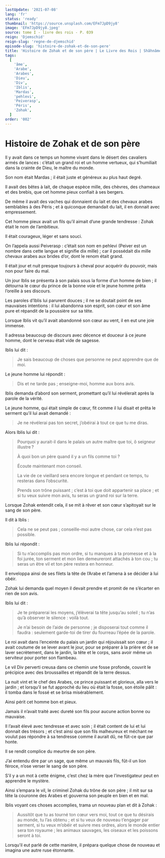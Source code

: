 ```yaml
---
lastUpdate: '2021-07-08'
lang: 'fr'
status: 'ready'
thumbnail: 'https://source.unsplash.com/EFm7JpD9jy8'
image: 'EFm7JpD9jy8.jpeg'
source: tome I - livre des rois - P. 039
reign: 'Djemschid'
reign-slug: 'regne-de-djemschid'
episode-slug: 'histoire-de-zohak-et-de-son-pere'
title: 'Histoire de Zohak et de son père | Le Livre des Rois | Shâhnâmeh'
tags:
  [
    'âme',
    'Arabe',
    'Arabes',
    'Dieu',
    'Div',
    'Iblis',
    'Mardas',
    'pehlevi',
    'Peiverasp',
    'Péris',
    'Zohak',
  ]
order: '002'
---
```


<!-- LTeX: language=fr -->

# Histoire de Zohak et de son père

Il y avait dans ce temps un homme vivant dans le désert des cavaliers armés de lances : c’était un grand roi et un homme vertueux, qui s’humiliait dans la crainte de Dieu, le maître du monde.

Son nom était Mardas ; il était juste et généreux au plus haut degré.

Il avait des bêtes à lait, de chaque espèce mille, des chèvres, des chameaux et des brebis, que cet homme pieux confiait à ses bergers.

De même il avait des vaches qui donnaient du lait et des chevaux arabes semblables à des Péris ; et à quiconque demandait du lait, il en donnait avec empressement.

Cet homme pieux avait un fils qu’il aimait d’une grande tendresse : Zohak était le nom de l’ambitieux.

Il était courageux, léger et sans souci.

On l’appela aussi Peiverasp : c’était son nom en pehlevi (Peiver est un nombre dans cette langue et signifie dix mille) ; car il possédait dix mille chevaux arabes aux brides d’or, dont le renom était grand.

Il était jour et nuit presque toujours à cheval pour acquérir du pouvoir, mais non pour faire du mal.

Un jour Iblis se présenta à son palais sous la forme d’un homme de bien ; il détourna le cœur du prince de la bonne voie et le jeune homme prêta l’oreille à ses discours.

Les paroles d’Iblis lui parurent douces ; il ne se doutait point de ses mauvaises intentions : il lui abandonna son esprit, son cœur et son âme pure et répandit de la poussière sur sa tête.

Lorsque Iblis vit qu’il avait abandonné son cœur au vent, il en eut une joie immense.

Il adressa beaucoup de discours avec décence et douceur à ce jeune homme, dont le cerveau était vide de sagesse.

Iblis lui dit :

> Je sais beaucoup de choses que personne ne peut apprendre que de moi.

Le jeune homme lui répondit :

> Dis et ne tarde pas ; enseigne-moi, homme aux bons avis.

Iblis demanda d’abord son serment, promettant qu’il lui révélerait après la parole de la vérité.

Le jeune homme, qui était simple de cœur, fit comme il lui disait et prêta le serment qu’il lui avait demandé :

> Je ne révélerai pas ton secret, j’obéirai à tout ce que tu me diras.

Alors Iblis lui dit :

> Pourquoi y aurait-il dans le palais un autre maître que toi, ô seigneur illustre ?
>
> À quoi bon un père quand il y a un fils comme toi ?
>
> Écoute maintenant mon conseil.
>
> La vie de ce vieillard sera encore longue et pendant ce temps, tu resteras dans l’obscurité.
>
> Prends son trône puissant ; c’est à toi que doit appartenir sa place ; et si tu veux suivre mon avis, tu seras un grand roi sur la terre.

Lorsque Zohak entendit cela, il se mit à rêver et son cœur s’apitoyait sur le sang de son père.

Il dit à Iblis :

> Cela ne se peut pas ; conseille-moi autre chose, car cela n’est pas possible.

Iblis lui répondit :

> Si tu n’accomplis pas mon ordre, si tu manques à ta promesse et à la foi jurée, ton serment et mon lien demeureront attachés à ton cou ; tu seras un être vil et ton père restera en honneur.

Il enveloppa ainsi de ses filets la tête de l’Arabe et l’amena à se décider à lui obéir.

Zohak lui demanda quel moyen il devait prendre et promit de ne s’écarter en rien de son avis.

Iblis lui dit :

> Je te préparerai les moyens, j’élèverai ta tête jusqu’au soleil ; tu n’as qu’à observer le silence : voilà tout.
>
> Je n’ai besoin de l’aide de personne ; je disposerai tout comme il faudra : seulement garde-toi de tirer du fourreau l’épée de la parole.

Le roi avait dans l’enceinte du palais un jardin qui réjouissait son cœur ; il avait coutume de se lever avant le jour, pour se préparer à la prière et de se laver secrètement, dans le jardin, la tête et le corps, sans avoir même un serviteur pour porter son flambeau.

Le vil Div perverti creusa dans ce chemin une fosse profonde, couvrit le précipice avec des broussailles et répandit de la terre dessus.

La nuit vint et le chef des Arabes, ce prince puissant et glorieux, alla vers le jardin ; et lorsqu’il se fut approché du lieu où était la fosse, son étoile pâlit : il tomba dans le fossé et se brisa misérablement.

Ainsi périt cet homme bon et pieux.

Jamais il n’avait traité avec dureté son fils pour aucune action bonne ou mauvaise.

Il l’avait élevé avec tendresse et avec soin ; il était content de lui et lui donnait des trésors ; et c’est ainsi que son fils malheureux et méchant ne voulut pas répondre à sa tendresse comme il aurait dû, ne fût-ce que par honte.

Il se rendit complice du meurtre de son père.

J’ai entendu dire par un sage, que même un mauvais fils, fût-il un lion féroce, n’ose verser le sang de son père.

S’il y a un mot à cette énigme, c’est chez la mère que l’investigateur peut en apprendre le mystère.

Ainsi s’empara le vil, le criminel Zohak du trône de son père ; il mit sur sa tête la couronne des Arabes et gouverna son peuple en bien et en mal.

Iblis voyant ces choses accomplies, trama un nouveau plan et dit à Zohak :

> Aussitôt que tu as tourné ton cœur vers moi, tout ce que tu désirais au monde, tu l’as obtenu ; et si tu veux de nouveau t’engager par serment, si tu veux m’obéir et suivre mes ordres, alors le monde entier sera ton royaume ; les animaux sauvages, les oiseaux et les poissons seront à toi.

Lorsqu’il eut parlé de cette manière, il prépara quelque chose de nouveau et imagina une autre ruse étonnante.
